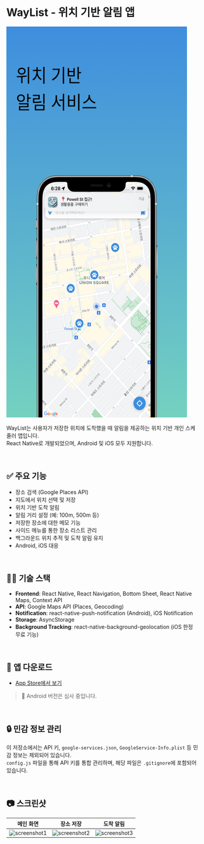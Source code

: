 # WayList - 위치 기반 알림 앱

![waylist-banner](https://raw.githubusercontent.com/Hyeok92/waylist-portfolio/main/assets/images/Frame_798.png)

 <!-- 앱 대표 이미지 또는 스크린샷 배너 -->

WayList는 사용자가 저장한 위치에 도착했을 때 알림을 제공하는 위치 기반 개인 스케줄러 앱입니다.  
React Native로 개발되었으며, Android 및 iOS 모두 지원합니다.

<br/>

## ✅ 주요 기능

- 장소 검색 (Google Places API)
- 지도에서 위치 선택 및 저장
- 위치 기반 도착 알림
- 알림 거리 설정 (예: 100m, 500m 등)
- 저장한 장소에 대한 메모 기능
- 사이드 메뉴를 통한 장소 리스트 관리
- 백그라운드 위치 추적 및 도착 알림 유지
- Android, iOS 대응

<br/>

## 🧑‍💻 기술 스택

- **Frontend**: React Native, React Navigation, Bottom Sheet, React Native Maps, Context API
- **API**: Google Maps API (Places, Geocoding)
- **Notification**: react-native-push-notification (Android), iOS Notification
- **Storage**: AsyncStorage
- **Background Tracking**: react-native-background-geolocation (iOS 한정 무료 기능)

<br/>

## 📱 앱 다운로드

- [App Store에서 보기](https://apps.apple.com/app/6742695436) <!-- 실제 앱스토어 링크로 교체 -->

> 🚧 Android 버전은 심사 중입니다.

<br/>

## 🔒 민감 정보 관리

이 저장소에서는 API 키, `google-services.json`, `GoogleService-Info.plist` 등 민감 정보는 제외되어 있습니다.  
`config.js` 파일을 통해 API 키를 통합 관리하며, 해당 파일은 `.gitignore`에 포함되어 있습니다.

<br/>

## 📷 스크린샷

| 메인 화면 | 장소 저장 | 도착 알림 |
|-----------|-----------|------------|
| ![screenshot1](https://your-screenshot-url1) | ![screenshot2](https://your-screenshot-url2) | ![screenshot3](https://your-screenshot-url3) |

